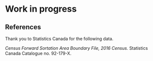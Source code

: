 # Work in progress


## References

Thank you to Statistics Canada for the following data.

*Census Forward Sortation Area Boundary File, 2016 Census.* Statistics Canada Catalogue no. 92-179-X.


